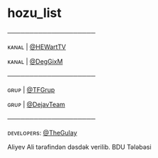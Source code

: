 # hozu_list
────────────────────

ᴋᴀɴᴀʟ | [@HEWartTV](https://telegram.me/HEWartTV)

ᴋᴀɴᴀʟ | [@DegGixM](https://telegram.me/DegGixM)

────────────────────

ɢʀᴜᴘ | [@TFGrup](https://telegram.me/TFGrup)

ɢʀᴜᴘ | [@DejavTeam](https://telegram.me/DejavTeam)

────────────────────

ᴅᴇᴠᴇʟᴏᴘᴇʀs: [@TheGulay](https://telegram.me/TheGulay)



Aliyev Ali tərəfindən dəsdək verilib. BDU Tələbəsi
